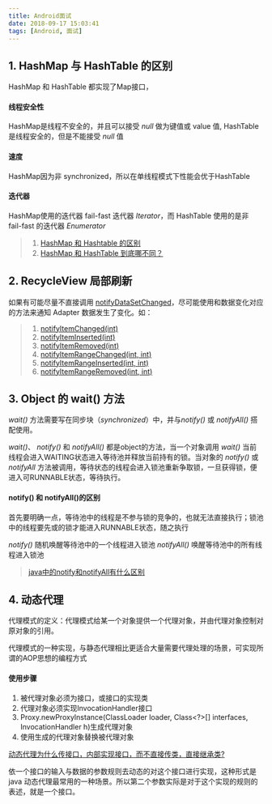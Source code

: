 ```yaml
---
title: Android面试
date: 2018-09-17 15:03:41
tags: [Android, 面试]
---
```


## 1. HashMap 与 HashTable 的区别

HashMap 和 HashTable 都实现了Map接口，

#### 线程安全性
HashMap是线程不安全的，并且可以接受 *null* 做为键值或 value 值, HashTable是线程安全的，但是不能接受 *null* 值

#### 速度
HashMap因为非 synchronized，所以在单线程模式下性能会优于HashTable

#### 迭代器
HashMap使用的迭代器 fail-fast 迭代器 *Iterator*，而 HashTable 使用的是非 fail-fast 的迭代器 *Enumerator* 

> 1. [HashMap 和 Hashtable 的区别][1]
> 2. [HashMap 和 HashTable 到底哪不同？][2]

## 2. RecycleView 局部刷新
如果有可能尽量不直接调用 [notifyDataSetChanged][3]，尽可能使用和数据变化对应的方法来通知 Adapter 数据发生了变化。如：
> 1. [notifyItemChanged(int)]
> 2. [notifyItemInserted(int)]
> 3. [notifyItemRemoved(int)]
> 4. [notifyItemRangeChanged(int, int)]
> 5. [notifyItemRangeInserted(int, int)]
> 6. [notifyItemRangeRemoved(int, int)]

## 3. Object 的 wait() 方法
*wait()* 方法需要写在同步块（*synchronized*）中，并与*notify()* 或 *notifyAll()* 搭配使用。

*wait()*、 *notify()* 和 *notifyAll()* 都是object的方法，当一个对象调用 *wait()* 当前线程会进入WAITING状态进入等待池并释放当前持有的锁。当对象的 *notify()* 或 *notifyAll* 方法被调用，等待状态的线程会进入锁池重新争取锁，一旦获得锁，便进入可RUNNABLE状态，等待执行。

#### notify() 和 notifyAll()的区别
首先要明确一点，等待池中的线程是不参与锁的竞争的，也就无法直接执行；锁池中的线程要先或的锁才能进入RUNNABLE状态，随之执行

*notify()* 随机唤醒等待池中的一个线程进入锁池
*notifyAll()* 唤醒等待池中的所有线程进入锁池

> [java中的notify和notifyAll有什么区别](https://www.zhihu.com/question/37601861/answer/145545371)

## 4. 动态代理
代理模式的定义：代理模式给某一个对象提供一个代理对象，并由代理对象控制对原对象的引用。

代理模式的一种实现，与静态代理相比更适合大量需要代理处理的场景，可实现所谓的AOP思想的编程方式

#### 使用步骤
1. 被代理对象必须为接口，或接口的实现类
2. 代理对象必须实现InvocationHandler接口
3. Proxy.newProxyInstance(ClassLoader loader, Class<?>[] interfaces, InvocationHandler h)生成代理对象
4. 使用生成的代理对象替换被代理对象

[动态代理为什么传接口，内部实现接口，而不直接传类，直接继承类?](https://www.zhihu.com/question/264948554/answer/287647598)
<div class="tip">
依一个接口的输入与数据的参数规则去动态的对这个接口进行实现，这种形式是 java 动态代理最常用的一种场景。所以第二个参数实际是对于这个实现的规则的表述，就是一个接口。
</div>




[1]: http://www.importnew.com/7010.html
[2]: http://zhaox.github.io/2016/07/05/hashmap-vs-hashtable
[3]: https://developer.android.com/reference/android/support/v7/widget/RecyclerView.Adapter#notifydatasetchanged

[notifyItemChanged(int)]: https://developer.android.com/reference/android/support/v7/widget/RecyclerView.Adapter.html#notifyItemChanged(int)
[notifyItemInserted(int)]: https://developer.android.com/reference/android/support/v7/widget/RecyclerView.Adapter.html#notifyItemInserted(int)
[notifyItemRemoved(int)]: https://developer.android.com/reference/android/support/v7/widget/RecyclerView.Adapter.html#notifyItemRemoved(int)
[notifyItemRangeChanged(int, int)]: https://developer.android.com/reference/android/support/v7/widget/RecyclerView.Adapter.html#notifyItemRangeChanged(int,%20int)
[notifyItemRangeInserted(int, int)]: https://developer.android.com/reference/android/support/v7/widget/RecyclerView.Adapter.html#notifyItemRangeInserted(int,%20int)
[notifyItemRangeRemoved(int, int)]: https://developer.android.com/reference/android/support/v7/widget/RecyclerView.Adapter.html#notifyItemRangeRemoved(int,%20int)
